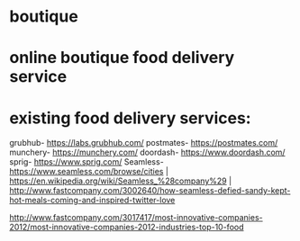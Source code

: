 # boutique
# online boutique food delivery service
# existing food delivery services:
 grubhub- https://labs.grubhub.com/
 postmates- https://postmates.com/
 munchery- https://munchery.com/
 doordash- https://www.doordash.com/
 sprig- https://www.sprig.com/
Seamless- https://www.seamless.com/browse/cities | https://en.wikipedia.org/wiki/Seamless_%28company%29 | http://www.fastcompany.com/3002640/how-seamless-defied-sandy-kept-hot-meals-coming-and-inspired-twitter-love

http://www.fastcompany.com/3017417/most-innovative-companies-2012/most-innovative-companies-2012-industries-top-10-food
